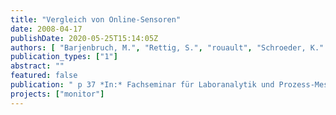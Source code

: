 ```yaml
---
title: "Vergleich von Online-Sensoren"
date: 2008-04-17
publishDate: 2020-05-25T15:14:05Z
authors: [ "Barjenbruch, M.", "Rettig, S.", "rouault", "Schroeder, K." ]
publication_types: ["1"]
abstract: ""
featured: false
publication: " p 37 *In:* Fachseminar für Laboranalytik und Prozess-Messtechnik der Fa. Hach-Lange, Berlin. Berlin. 2008-04-17"
projects: ["monitor"]
---
```


